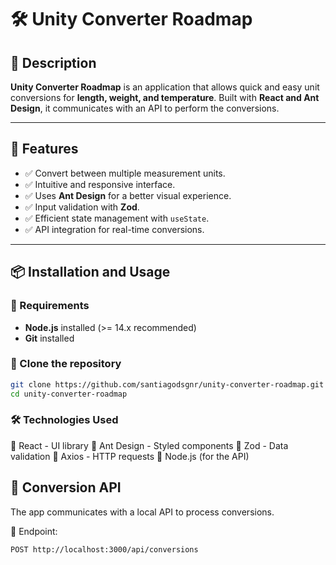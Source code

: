 # 🛠️ Unity Converter Roadmap  

## 🚀 Description  
**Unity Converter Roadmap** is an application that allows quick and easy unit conversions for **length, weight, and temperature**. Built with **React and Ant Design**, it communicates with an API to perform the conversions.  

---

## 📌 Features  
- ✅ Convert between multiple measurement units.  
- ✅ Intuitive and responsive interface.  
- ✅ Uses **Ant Design** for a better visual experience.  
- ✅ Input validation with **Zod**.  
- ✅ Efficient state management with `useState`.  
- ✅ API integration for real-time conversions.  

---

## 📦 Installation and Usage  

### 🔹 Requirements  
- **Node.js** installed (>= 14.x recommended)  
- **Git** installed  

### 🔹 Clone the repository  
```sh
git clone https://github.com/santiagodsgnr/unity-converter-roadmap.git
cd unity-converter-roadmap
```

### 🛠️ Technologies Used
🔹 React - UI library
🔹 Ant Design - Styled components
🔹 Zod - Data validation
🔹 Axios - HTTP requests
🔹 Node.js (for the API)

## 🔗 Conversion API

The app communicates with a local API to process conversions.

📡 Endpoint:
```sh
POST http://localhost:3000/api/conversions
```